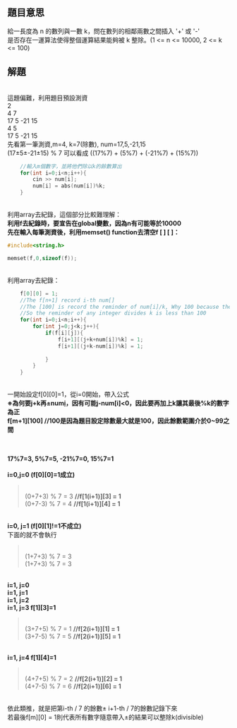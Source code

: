 ## 題目意思<br>
給一長度為 n 的數列與一數 k，問在數列的相鄰兩數之間插入 '+' 或 '-'
<br>是否存在一運算法使得整個運算結果能夠被 k 整除。(1 <= n <= 10000, 2 <= k <= 100)
## 解題<br>
<br>這題偏難，利用題目預設測資 
<br>2
<br>4 7
<br>17 5 -21 15
<br>4 5
<br>17 5 -21 15
<br>先看第一筆測資,m=4, k=7(除數), num=17,5,-21,15
<br>(17±5±-21±15) % 7 可以看成 ((17%7) + (5%7) + (-21%7) + (15%7)) 
```cpp
	//輸入m個數字，並將他們除以k的餘數算出
	for(int i=0;i<n;i++){
		cin >> num[i];
		num[i] = abs(num[i])%k;
	}
```
<br>利用array去紀錄，這個部分比較難理解：
<br>**利用f去紀錄時，要宣告在global變數，因為n有可能等於10000**
<br>**先在輸入每筆測資後，利用memset() function去清空f [ ] [ ]：**

```cpp
#include<string.h>

memset(f,0,sizeof(f));
```
<br>利用array去紀錄：
```cpp
	f[0][0] = 1;
	//The f[n+1] record i-th num[]
	//The [100] is record the reminder of num[i]/k, Why 100 because the k is from 2~100
	//So the reminder of any integer divides k is less than 100
	for(int i=0;i<n;i++){ 
		for(int j=0;j<k;j++){
			if(f[i][j]){
				f[i+1][(j+k+num[i])%k] = 1;
				f[i+1][(j+k-num[i])%k] = 1;
				
			}
		}
	}
```
<br>一開始設定f[0][0]=1，從i=0開始，帶入公式
<br>**※為何要j+k再±num[i](餘數)，因有可能j-num[i]<0，因此要再加上k讓其最後%k的數字為正**
<br>**f[m+1][100] //100是因為題目設定除數最大就是100，因此餘數範圍介於0~99之間**

<br><br>**17%7=3, 5%7=5, -21%7=0, 15%7=1**
<br><br>**i=0,j=0 (f[0][0]=1成立)**
> <br>(0+7+3) % 7 = 3  **//f[1(i+1)][3] = 1**
> <br>(0+7-3) % 7 = 4  **//f[1(i+1)][4] = 1**

<br>**i=0, j=1 (f[0][1]!=1不成立)**
<br>下面的就不會執行
> <br>(1+7+3) % 7 = 3
> <br>(1+7+3) % 7 = 3

<br>**i=1, j=0**
<br>**i=1, j=1**
<br>**i=1, j=2**
<br>**i=1, j=3 f[1][3]=1**
> <br>(3+7+5) % 7 = 1  **//f[2(i+1)][1] = 1**
> <br>(3+7-5) % 7 = 5  **//f[2(i+1)][5] = 1**

<br>**i=1, j=4 f[1][4]=1**
> <br>(4+7+5) % 7 = 2  **//f[2(i+1)][2] = 1**
> <br>(4+7-5) % 7 = 6  **//f[2(i+1)][6] = 1**

<br>依此類推，就是把第i-th / 7 的餘數± i+1-th / 7的餘數記錄下來
<br>若最後f[m][0] = 1則代表所有數字隨意帶入±的結果可以整除k(divisible) 
